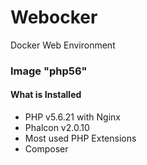 # Webocker
Docker Web Environment

### Image "php56" ###
#### What is Installed ####
- PHP v5.6.21 with Nginx
- Phalcon v2.0.10
- Most used PHP Extensions
- Composer
